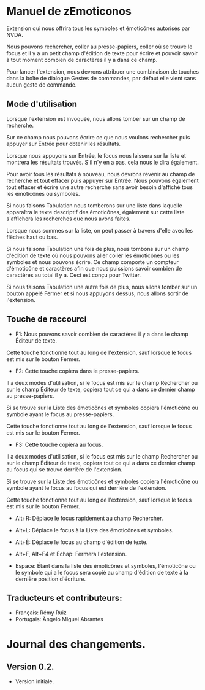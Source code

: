 # Manuel de zEmoticonos
Extension qui nous offrira tous les symboles et émoticônes autorisés par NVDA.

Nous pouvons rechercher, coller au presse-papiers, coller où se trouve le focus et il y a un petit champ d'édition de texte pour écrire et pouvoir savoir à tout moment combien de caractères il y a dans ce champ.

Pour lancer l'extension, nous devrons attribuer une combinaison de touches dans la boîte de dialogue Gestes de commandes, par défaut elle vient sans aucun geste de commande.

## Mode d'utilisation

Lorsque l'extension est invoquée, nous allons tomber sur un champ de recherche.

Sur ce champ nous pouvons écrire ce que nous voulons rechercher puis appuyer sur Entrée pour obtenir les résultats.

Lorsque nous appuyons sur Entrée, le focus nous laissera sur la liste et montrera les résultats trouvés. S'il n'y en a pas, cela nous le dira également.

Pour avoir tous les résultats à nouveau, nous devrons revenir au champ de recherche et tout effacer puis appuyer sur Entrée. Nous pouvons également tout effacer et écrire une autre recherche sans avoir besoin d'affiché tous les émoticônes ou symboles.

Si nous faisons Tabulation nous tomberons sur une liste dans laquelle apparaîtra le texte descriptif des émoticônes, également sur cette liste  s'affichera les recherches que nous avons faites.

Lorsque nous sommes sur la liste, on peut passer à travers d'elle avec les flèches haut ou bas.

Si nous faisons Tabulation une fois de plus, nous tombons sur un champ d'édition de texte où nous pouvons aller coller les émoticônes ou les symboles et nous pouvons écrire. Ce champ comporte un compteur d'émoticône et caractères afin que nous puissions savoir combien de caractères au total il y a. Ceci est conçu pour Twitter.

Si nous faisons Tabulation une autre fois de plus, nous allons tomber sur un bouton appelé Fermer et si nous appuyons dessus, nous allons sortir de l'extension.

## Touche de raccourci

* F1: Nous pouvons savoir combien de caractères il y a dans le champ Éditeur de texte.

Cette touche fonctionne tout au long de l'extension, sauf lorsque le focus est mis sur le bouton Fermer.

* F2: Cette touche copiera dans le presse-papiers.

Il a deux modes d'utilisation, si le focus est mis sur le champ Rechercher ou sur le champ Éditeur de texte, copiera  tout ce qui a dans ce dernier champ au presse-papiers.

Si se trouve sur la Liste des émoticônes et symboles copiera l'émoticône ou symbole  ayant le focus  au presse-papiers.

Cette touche fonctionne tout au long de l'extension, sauf lorsque le focus est mis sur le bouton Fermer.

* F3: Cette touche copiera au focus.

Il a deux modes d'utilisation, si le focus est mis sur le champ Rechercher ou sur le champ Éditeur de texte, copiera  tout ce qui a dans ce dernier champ au focus qui se trouve derrière de l'extension.

Si se trouve sur la Liste des émoticônes et symboles  copiera l'émoticône ou symbole  ayant le focus au focus qui est derrière de l'extension.

Cette touche fonctionne tout au long de l'extension, sauf lorsque le focus est mis sur le bouton Fermer.

* Alt+R: Déplace le focus rapidement au champ Rechercher.

* Alt+L: Déplace le focus à la Liste des émoticônes et symboles.

* Alt+É: Déplace le focus au champ d'édition de texte.

* Alt+F, Alt+F4 et Échap: Fermera l'extension.

* Espace: Étant dans la liste des émoticônes et symboles, l'émoticône ou le symbole qui a le focus sera copié au champ d'édition de texte à la dernière position d'écriture.

## Traducteurs et contributeurs:

* Français: Rémy Ruiz
* Portugais: Ângelo Miguel Abrantes
# Journal des changements.
## Version 0.2.

* Version initiale.